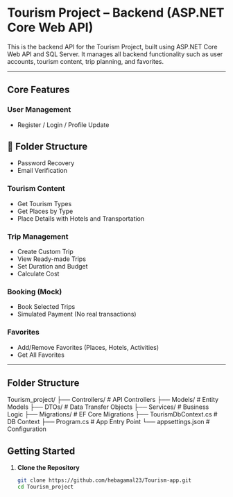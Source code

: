 #  Tourism Project – Backend (ASP.NET Core Web API)

This is the backend API for the Tourism Project, built using ASP.NET Core Web API and SQL Server. It manages all backend functionality such as user accounts, tourism content, trip planning, and favorites.

---

##  Core Features

###  User Management
- Register / Login / Profile Update
## 📁 Folder Structure
- Password Recovery
- Email Verification

###  Tourism Content
- Get Tourism Types
- Get Places by Type
- Place Details with Hotels and Transportation

###  Trip Management
- Create Custom Trip
- View Ready-made Trips
- Set Duration and Budget
- Calculate Cost

###  Booking (Mock)
- Book Selected Trips
- Simulated Payment (No real transactions)

###  Favorites
- Add/Remove Favorites (Places, Hotels, Activities)
- Get All Favorites

---

##  Folder Structure
Tourism_project/
├── Controllers/ # API Controllers
├── Models/ # Entity Models
├── DTOs/ # Data Transfer Objects
├── Services/ # Business Logic
├── Migrations/ # EF Core Migrations
├── TourismDbContext.cs # DB Context
├── Program.cs # App Entry Point
└── appsettings.json # Configuration

##  Getting Started

1. **Clone the Repository**
   ```bash
   git clone https://github.com/hebagamal23/Tourism-app.git
   cd Tourism_project


